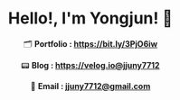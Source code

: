 
<div align=center>

# Hello!, I'm Yongjun! 👋

  🗂 **Portfolio : https://bit.ly/3PjO6iw** 
  
:pager: **Blog : https://velog.io@jjuny7712**
  
  📧 **Email : jjuny7712@gmail.com**
  

</div>
